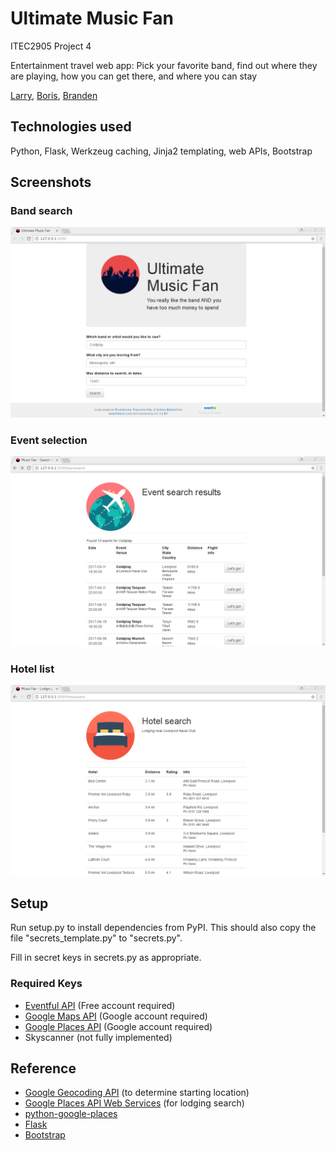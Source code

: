 # Ultimate Music Fan #

ITEC2905 Project 4

Entertainment travel web app: Pick your favorite band, find out where they are playing, how you can get there, and where you can stay

[Larry](https://github.com/lplade), 
[Boris](https://github.com/BorisVV), 
[Branden](https://github.com/yp0975eu)
## Technologies used ##
Python, Flask, Werkzeug caching, Jinja2 templating, web APIs, Bootstrap

## Screenshots ##
### Band search ###
![band search](screenshots/screenshot1.png)

### Event selection ###
![event selection](screenshots/screenshot2.png)

### Hotel list ###
![hotel list](screenshots/screenshot3.png)

## Setup ##
Run setup.py to install dependencies from PyPI. This should also copy the file "secrets_template.py" to "secrets.py".

Fill in secret keys in secrets.py as appropriate.

### Required Keys ###
* [Eventful API](http://api.eventful.com/keys) (Free account required)
* [Google Maps API](https://developers.google.com/maps/documentation/geocoding/get-api-key) (Google account required)
* [Google Places API](https://developers.google.com/places/web-service/get-api-key) (Google account required)
* Skyscanner (not fully implemented)


## Reference ##
* [Google Geocoding API](https://developers.google.com/maps/documentation/geocoding/intro) (to determine starting location)
* [Google Places API Web Services](https://developers.google.com/places/web-service/) (for lodging search)
* [python-google-places](https://github.com/slimkrazy/python-google-places)
* [Flask](http://flask.pocoo.org/docs/0.12/)
* [Bootstrap](http://getbootstrap.com/css/)
